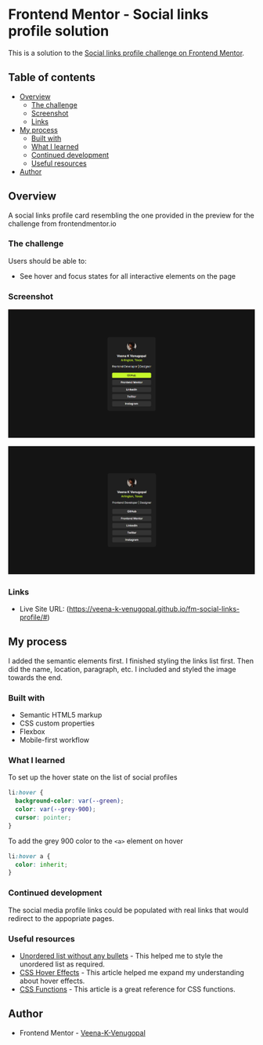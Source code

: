 # Frontend Mentor - Social links profile solution

This is a solution to the [Social links profile challenge on Frontend Mentor](https://www.frontendmentor.io/challenges/social-links-profile-UG32l9m6dQ).

## Table of contents

- [Overview](#overview)
  - [The challenge](#the-challenge)
  - [Screenshot](#screenshot)
  - [Links](#links)
- [My process](#my-process)
  - [Built with](#built-with)
  - [What I learned](#what-i-learned)
  - [Continued development](#continued-development)
  - [Useful resources](#useful-resources)
- [Author](#author)

## Overview

A social links profile card resembling the one provided in the preview for the challenge from frontendmentor.io

### The challenge

Users should be able to:

- See hover and focus states for all interactive elements on the page

### Screenshot

![Desktop](./screenshot1.png)

![Hover Screen](./screenshot2.png)

### Links

- Live Site URL: (https://veena-k-venugopal.github.io/fm-social-links-profile/#)

## My process

I added the semantic elements first. I finished styling the links list first. Then did the name, location, paragraph, etc. I included and styled the image towards the end.

### Built with

- Semantic HTML5 markup
- CSS custom properties
- Flexbox
- Mobile-first workflow

### What I learned

To set up the hover state on the list of social profiles

```css
li:hover {
  background-color: var(--green);
  color: var(--grey-900);
  cursor: pointer;
}
```

To add the grey 900 color to the `<a>` element on hover

```css
li:hover a {
  color: inherit;
}
```

### Continued development

The social media profile links could be populated with real links that would redirect to the appopriate pages.

### Useful resources

- [Unordered list without any bullets](https://sentry.io/answers/i-need-an-unordered-list-without-any-bullets-html-css/) - This helped me to style the unordered list as required.
- [CSS Hover Effects](https://css-tricks.com/css-link-hover-effects/) - This article helped me expand my understanding about hover effects.
- [CSS Functions](https://css-tricks.com/complete-guide-to-css-functions/) - This article is a great reference for CSS functions.

## Author

- Frontend Mentor - [Veena-K-Venugopal](https://www.frontendmentor.io/profile/Veena-K-Venugopal)
